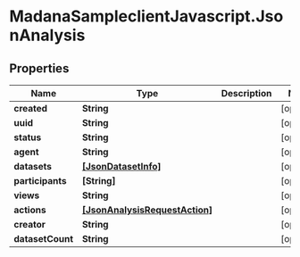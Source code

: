 # MadanaSampleclientJavascript.JsonAnalysis

## Properties

Name | Type | Description | Notes
------------ | ------------- | ------------- | -------------
**created** | **String** |  | [optional] 
**uuid** | **String** |  | [optional] 
**status** | **String** |  | [optional] 
**agent** | **String** |  | [optional] 
**datasets** | [**[JsonDatasetInfo]**](JsonDatasetInfo.md) |  | [optional] 
**participants** | **[String]** |  | [optional] 
**views** | **String** |  | [optional] 
**actions** | [**[JsonAnalysisRequestAction]**](JsonAnalysisRequestAction.md) |  | [optional] 
**creator** | **String** |  | [optional] 
**datasetCount** | **String** |  | [optional] 


